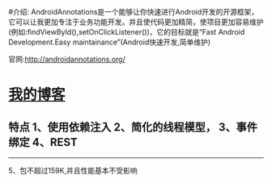 #介绍:
AndroidAnnotations是一个能够让你快速进行Android开发的开源框架，它可以让我更加专注于业务功能开发。并且使代码更加精简，使项目更加容易维护(例如:findViewById(),setOnClickListener())，它的目标就是“Fast Android Development.Easy maintainance”(Android快速开发,简单维护)

官网:http://androidannotations.org/

[我的博客](http://blog.csdn.net/guodongxiaren)
=====
特点
1、使用依赖注入
2、简化的线程模型，
3、事件绑定
4、REST 
-

---
5、包不超过159K,并且性能基本不受影响
   
